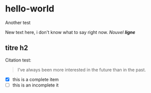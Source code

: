 # hello-world
Another test

New text here, i don't know what to say right now.
*Nouvel **ligne***

## titre h2

Citation test:
> I’ve always been more interested
> in the future than in the past.

-[x] this is a complete item
-[ ] this is an incomplete it

